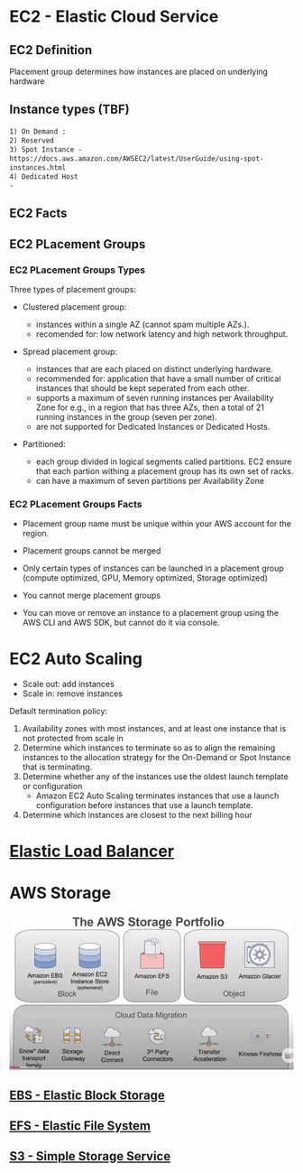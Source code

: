 # EC2 - Elastic Cloud Service 

## EC2 Definition
Placement group determines how instances are placed on underlying hardware

## Instance types (TBF)
    1) On Demand :
    2) Reserved
    3) Spot Instance - https://docs.aws.amazon.com/AWSEC2/latest/UserGuide/using-spot-instances.html
    4) Dedicated Host
    - 

## EC2 Facts

## EC2 PLacement Groups

### EC2 PLacement Groups Types

Three types of placement groups:
- Clustered placement group:
    - instances within a single AZ (cannot spam multiple AZs.).
    - recomended for: low network latency  and high network throughput.
- Spread placement group:
    - instances that are each placed on distinct underlying hardware.
    - recommended for: application that have a small number of critical instances that should be kept seperated from each other.
    - supports a maximum of seven running instances per Availability Zone for e.g., in a region that has three AZs, then a total of 21 running instances in the group (seven per zone).
    - are not supported for Dedicated Instances or Dedicated Hosts.

- Partitioned:
    - each group divided in logical segments called partitions. EC2 ensure that each partion withing a placement group has its own set of racks.
    - can have a maximum of seven partitions per Availability Zone


### EC2 PLacement Groups Facts
- Placement group name must be unique within your AWS account for the region.
- Placement groups cannot be merged

- Only certain types of instances can be launched in a placement group (compute  optimized, GPU, Memory optimized, Storage optimized)
- You cannot merge placement groups
- You can move or remove an instance to a placement group using the AWS CLI and AWS SDK, but cannot do it via console.



# EC2 Auto Scaling
- Scale out: add instances
- Scale in: remove instances

Default termination policy:
1. Availability zones with most instances, and at least one instance that is not protected from scale in
2. Determine which instances to terminate so as to align the remaining instances to the allocation strategy for the On-Demand or Spot Instance that is terminating.
3. Determine whether any of the instances use the oldest launch template or configuration
    - Amazon EC2 Auto Scaling terminates instances that use a launch configuration before instances that use a launch template.
4. Determine which instances are closest to the next billing hour



# [Elastic Load Balancer](../high_availability/HA.markdown)

# AWS Storage

![AWS Storage](/images/aws_storage.png)

## [EBS - Elastic Block Storage](https://github.com/marcelcastrobr/AWS_solution_architect/blob/master/EBS.markdown)

## [EFS - Elastic File System](https://github.com/marcelcastrobr/AWS_solution_architect/blob/master/EFS.markdown)

## [S3 - Simple Storage Service](https://github.com/marcelcastrobr/AWS_solution_architect/blob/master/S3.markdown)



